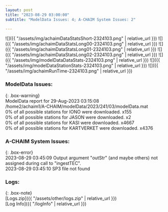 ```yaml
---
layout: post
title: "2023-08-29 03:00:00"
subtitle: "ModelData Issues: 4; A-CHAIM System Issues: 2"

---
```


![]({{ "/assets/img/achaimDataStatsShort-2324103.png" | relative_url }})
![]({{ "/assets/img/achaimDataStatsLong00-2324103.png" | relative_url }})
![]({{ "/assets/img/achaimDataStatsLong01-2324103.png" | relative_url }})
![]({{ "/assets/img/achaimDataStatsLong02-2324103.png" | relative_url }})
![]({{ "/assets/img/modelDataDataStats-2324103.png" | relative_url }})
![]({{ "/assets/img/modelDataStationStats-2324103.png" | relative_url }})
![]({{ "/assets/img/achaimRunTime-2324103.png" | relative_url }})


### ModelData Issues:  
  
{: .box-warning}  
 ModelData report for 29-Aug-2023 03:15:08   
 /home2/achaim1/A-CHAIM/modelData/2023/241/03/modelData.mat   
 0% of all possible stations for IONO were downloaded. x155   
 0% of all possible stations for JASON were downloaded. x2   
 0% of all possible stations for KASI were downloaded. x4667   
 0% of all possible stations for KARTVERKET were downloaded. x4376   
  
### A-CHAIM System Issues:  
  
{: .box-error}  
2023-08-29 03:45:09 Output argument "outStr" (and maybe others) not assigned during call to "ingestTEC".  
2023-08-29 03:45:10 SP3 file not found  

### Logs:  
  
{: .box-note}  
[Logs.zip]({{ "/assets/other/logs.zip" | relative_url }})  
[Log Info]({{ "/logInfo" | relative_url }})  
